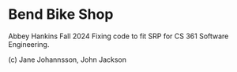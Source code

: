 # Bend Bike Shop
Abbey Hankins 
Fall 2024
Fixing code to fit SRP for CS 361 Software Engineering.

(c) Jane Johannsson, John Jackson
